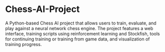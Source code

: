 # Chess-AI-Project
A Python-based Chess AI project that allows users to train, evaluate, and play against a neural network chess engine. The project features a web interface, training scripts using reinforcement learning and Stockfish, tools for continuing training or training from game data, and visualization of training progress.
